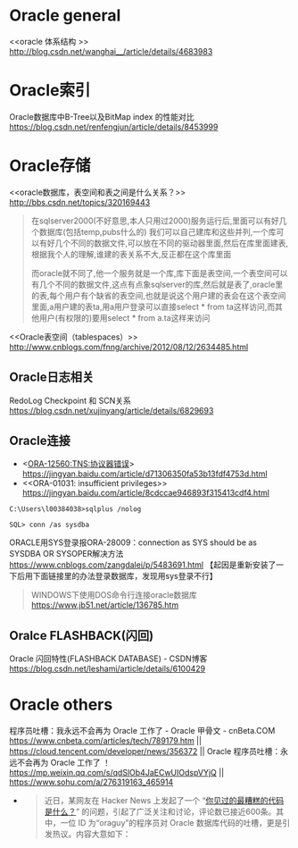 

# Oracle general

<<oracle 体系结构 >>
http://blog.csdn.net/wanghai__/article/details/4683983

# Oracle索引

Oracle数据库中B-Tree以及BitMap index 的性能对比 https://blog.csdn.net/renfengjun/article/details/8453999

# Oracle存储

<<oracle数据库，表空间和表之间是什么关系？>> http://bbs.csdn.net/topics/320169443
>在sqlserver2000(不好意思,本人只用过2000)服务运行后,里面可以有好几个数据库(包括temp,pubs什么的)
我们可以自己建库和这些并列,一个库可以有好几个不同的数据文件,可以放在不同的驱动器里面,然后在库里面建表,根据我个人的理解,谁建的表关系不大,反正都在这个库里面
> 
>而oracle就不同了,他一个服务就是一个库,库下面是表空间,一个表空间可以有几个不同的数据文件,这点有点象sqlserver的库,然后就是表了,oracle里的表,每个用户有个缺省的表空间,也就是说这个用户建的表会在这个表空间里面,a用户建的表ta,用a用户登录可以直接select * from ta这样访问,而其他用户(有权限的)要用select * from a.ta这样来访问

<<Oracle表空间（tablespaces）>>
http://www.cnblogs.com/fnng/archive/2012/08/12/2634485.html

## Oracle日志相关

RedoLog Checkpoint 和 SCN关系 https://blog.csdn.net/xujinyang/article/details/6829693

## Oracle连接

- <<ORA-12560:TNS:协议器错误>> https://jingyan.baidu.com/article/d71306350fa53b13fdf4753d.html
- <<ORA-01031: insufficient privileges>> https://jingyan.baidu.com/article/8cdccae946893f315413cdf4.html
```
C:\Users\l00384038>sqlplus /nolog

SQL> conn /as sysdba
```

ORACLE用SYS登录报ORA-28009：connection as SYS should be as SYSDBA OR SYSOPER解决方法 https://www.cnblogs.com/zangdalei/p/5483691.html 【起因是重新安装了一下后用下面链接里的办法登录数据库，发现用sys登录不行】
> WINDOWS下使用DOS命令行连接oracle数据库 https://www.jb51.net/article/136785.htm

## Oralce FLASHBACK(闪回)

Oracle 闪回特性(FLASHBACK DATABASE) - CSDN博客
https://blog.csdn.net/leshami/article/details/6100429


# Oracle others

程序员吐槽：我永远不会再为 Oracle 工作了 - Oracle 甲骨文 - cnBeta.COM https://www.cnbeta.com/articles/tech/789179.htm || https://cloud.tencent.com/developer/news/356372 || Oracle 程序员吐槽：永远不会再为 Oracle 工作了 ！ https://mp.weixin.qq.com/s/qdSlOb4JaECwUIOdspVYjQ || https://www.sohu.com/a/276319163_465914
- > 近日，某网友在 Hacker News 上发起了一个 “[你见过的最糟糕的代码是什么？](https://news.ycombinator.com/item?id=18442637)” 的问题，引起了广泛关注和讨论，评论数已接近600条。其中，一位 ID 为“oraguy”的程序员对 Oracle 数据库代码的吐槽，更是引发热议。内容大意如下： 
